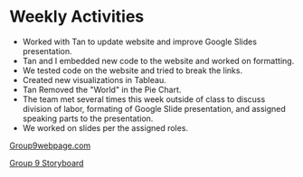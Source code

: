 # Weekly Activities
* Worked with Tan to update website and improve Google Slides presentation.
* Tan and I embedded new code to the website and worked on formatting.
* We tested code on the website and tried to break the links.
* Created new visualizations in Tableau.
* Tan Removed the "World" in the Pie Chart.
* The team met several times this week outside of class to discuss division of labor, formating of Google Slide presentation, and assigned speaking parts to the presentation.
* We worked on slides per the assigned roles.


[Group9webpage.com](https://www.group9webpage.com/)

[Group 9 Storyboard](https://docs.google.com/presentation/d/1iybh9tz-hBt0wZW32HK4HYpuZEM1wvvOt4wDN5cdlCE/edit?usp=sharing)
